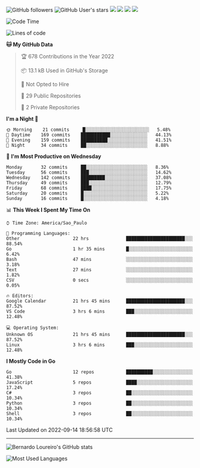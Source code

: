 ![GitHub followers](https://img.shields.io/github/followers/bernardolm?style=for-the-badge&label=GitHub%20followers) ![GitHub User's stars](https://img.shields.io/github/stars/bernardolm?style=for-the-badge&label=GitHub%20User's%20stars) [![](https://img.shields.io/static/v1?logo=linkedin&label=LinkedIn&message=bernardolm&color=0A66C2&style=for-the-badge)](https://www.linkedin.com/in/bernardolm) [![](https://img.shields.io/static/v1?logo=lastdotfm&label=last.fm&message=bernardolm&color=D51007&style=for-the-badge)](https://www.last.fm/user/bernardolm) [![](https://img.shields.io/static/v1?logo=spotify&label=spotify&message=bernardolou&color=1ED760&style=for-the-badge)](https://open.spotify.com/user/bernardolou) [![](https://img.shields.io/static/v1?logo=awesomelists&label=My%20awesome%20stars&message=⭐⭐⭐&color=FC60A8&style=for-the-badge)](https://github.com/bernardolm/awesome-stars)

<!--START_SECTION:waka-->
![Code Time](http://img.shields.io/badge/Code%20Time-1%2C711%20hrs%2016%20mins-blue)

![Lines of code](https://img.shields.io/badge/From%20Hello%20World%20I%27ve%20Written--16%20Thousand%20lines%20of%20code-blue)

**🐱 My GitHub Data** 

> 🏆 678 Contributions in the Year 2022
 > 
> 📦 13.1 kB Used in GitHub's Storage 
 > 
> 🚫 Not Opted to Hire
 > 
> 📜 29 Public Repositories 
 > 
> 🔑 2 Private Repositories  
 > 
**I'm a Night 🦉** 

```text
🌞 Morning    21 commits     █░░░░░░░░░░░░░░░░░░░░░░░░   5.48% 
🌆 Daytime    169 commits    ███████████░░░░░░░░░░░░░░   44.13% 
🌃 Evening    159 commits    ██████████░░░░░░░░░░░░░░░   41.51% 
🌙 Night      34 commits     ██░░░░░░░░░░░░░░░░░░░░░░░   8.88%

```
📅 **I'm Most Productive on Wednesday** 

```text
Monday       32 commits     ██░░░░░░░░░░░░░░░░░░░░░░░   8.36% 
Tuesday      56 commits     ███░░░░░░░░░░░░░░░░░░░░░░   14.62% 
Wednesday    142 commits    █████████░░░░░░░░░░░░░░░░   37.08% 
Thursday     49 commits     ███░░░░░░░░░░░░░░░░░░░░░░   12.79% 
Friday       68 commits     ████░░░░░░░░░░░░░░░░░░░░░   17.75% 
Saturday     20 commits     █░░░░░░░░░░░░░░░░░░░░░░░░   5.22% 
Sunday       16 commits     █░░░░░░░░░░░░░░░░░░░░░░░░   4.18%

```


📊 **This Week I Spent My Time On** 

```text
⌚︎ Time Zone: America/Sao_Paulo

💬 Programming Languages: 
Other                    22 hrs              ██████████████████████░░░   88.54% 
Go                       1 hr 35 mins        █░░░░░░░░░░░░░░░░░░░░░░░░   6.42% 
Bash                     47 mins             ░░░░░░░░░░░░░░░░░░░░░░░░░   3.18% 
Text                     27 mins             ░░░░░░░░░░░░░░░░░░░░░░░░░   1.82% 
CSV                      0 secs              ░░░░░░░░░░░░░░░░░░░░░░░░░   0.05%

🔥 Editors: 
Google Calendar          21 hrs 45 mins      ██████████████████████░░░   87.52% 
VS Code                  3 hrs 6 mins        ███░░░░░░░░░░░░░░░░░░░░░░   12.48%

💻 Operating System: 
Unknown OS               21 hrs 45 mins      ██████████████████████░░░   87.52% 
Linux                    3 hrs 6 mins        ███░░░░░░░░░░░░░░░░░░░░░░   12.48%

```

**I Mostly Code in Go** 

```text
Go                       12 repos            ██████████░░░░░░░░░░░░░░░   41.38% 
JavaScript               5 repos             ████░░░░░░░░░░░░░░░░░░░░░   17.24% 
C#                       3 repos             ██░░░░░░░░░░░░░░░░░░░░░░░   10.34% 
Python                   3 repos             ██░░░░░░░░░░░░░░░░░░░░░░░   10.34% 
Shell                    3 repos             ██░░░░░░░░░░░░░░░░░░░░░░░   10.34%

```



 Last Updated on 2022-09-14 18:56:58 UTC
<!--END_SECTION:waka-->

---

![Bernardo Loureiro's GitHub stats](https://github-readme-stats.vercel.app/api?username=bernardolm&count_private=true&show_icons=true&theme=nightowl&include_all_commits=true)

![Most Used Languages](https://github-readme-stats.vercel.app/api/top-langs/?username=bernardolm&theme=nightowl&langs_count=99)
